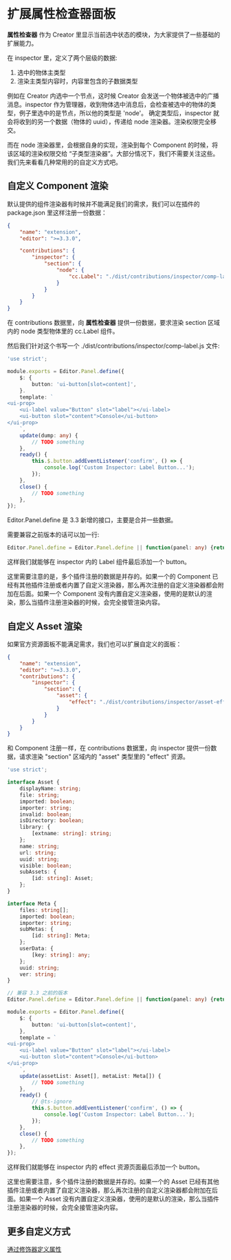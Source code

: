 # 扩展属性检查器面板

**属性检查器** 作为 Creator 里显示当前选中状态的模块，为大家提供了一些基础的扩展能力。

在 inspector 里，定义了两个层级的数据:

1. 选中的物体主类型
2. 渲染主类型内容时，内容里包含的子数据类型

例如在 Creator 内选中一个节点，这时候 Creator 会发送一个物体被选中的广播消息。inspector 作为管理器，收到物体选中消息后，会检查被选中的物体的类型，例子里选中的是节点，所以他的类型是 'node'。
确定类型后，inspector 就会将收到的另一个数据（物体的 uuid），传递给 node 渲染器。渲染权限完全移交。

而在 node 渲染器里，会根据自身的实现，渲染到每个 Component 的时候，将该区域的渲染权限交给 “子类型渲染器”。大部分情况下，我们不需要关注这些。我们先来看看几种常用的的自定义方式吧。

## 自定义 Component 渲染

默认提供的组件渲染器有时候并不能满足我们的需求，我们可以在插件的 package.json 里这样注册一份数据：

```json
{
    "name": "extension",
    "editor": ">=3.3.0",

    "contributions": {
        "inspector": {
            "section": {
                "node": {
                    "cc.Label": "./dist/contributions/inspector/comp-label.js"
                }
            }
        }
    }
}
```

在 contributions 数据里，向 **属性检查器** 提供一份数据，要求渲染 section 区域内的 node 类型物体里的 cc.Label 组件。

然后我们针对这个书写一个 ./dist/contributions/inspector/comp-label.js 文件:

```typescript
'use strict';

module.exports = Editor.Panel.define({
    $: {
        button: 'ui-button[slot=content]',
    }.
    template: `
<ui-prop>
    <ui-label value="Button" slot="label"></ui-label>
    <ui-button slot="content">Console</ui-button>
</ui-prop>
    `,
    update(dump: any) {
        // TODO something
    },
    ready() {
        this.$.button.addEventListener('confirm', () => {
            console.log('Custom Inspector: Label Button...');
        });
    },
    close() {
        // TODO something
    },
});
```

Editor.Panel.define 是 3.3 新增的接口，主要是合并一些数据。

需要兼容之前版本的话可以加一行:

```typescript
Editor.Panel.define = Editor.Panel.define || function(panel: any) {return panel;}
```

这样我们就能够在 inspector 内的 Label 组件最后添加一个 button。

这里需要注意的是，多个插件注册的数据是并存的。如果一个的 Component 已经有其他插件注册或者内置了自定义渲染器，那么再次注册的自定义渲染器都会附加在后面。如果一个 Component 没有内置自定义渲染器，使用的是默认的渲染，那么当插件注册渲染器的时候，会完全接管渲染内容。

## 自定义 Asset 渲染

如果官方资源面板不能满足需求，我们也可以扩展自定义的面板：

```json
{
    "name": "extension",
    "editor": ">=3.3.0",
    "contributions": {
        "inspector": {
            "section": {
                "asset": {
                    "effect": "./dist/contributions/inspector/asset-effect.js"
                }
            }
        }
    }
}
```

和 Component 注册一样，在 contributions 数据里，向 inspector 提供一份数据，请求渲染 "section" 区域内的 "asset" 类型里的 "effect" 资源。

```typescript
'use strict';

interface Asset {
    displayName: string;
    file: string;
    imported: boolean;
    importer: string;
    invalid: boolean;
    isDirectory: boolean;
    library: {
        [extname: string]: string;
    };
    name: string;
    url: string;
    uuid: string;
    visible: boolean;
    subAssets: {
        [id: string]: Asset;
    };
}

interface Meta {
    files: string[];
    imported: boolean;
    importer: string;
    subMetas: {
        [id: string]: Meta;
    };
    userData: {
        [key: string]: any;
    };
    uuid: string;
    ver: string;
}

// 兼容 3.3 之前的版本
Editor.Panel.define = Editor.Panel.define || function(panel: any) {return panel;}

module.exports = Editor.Panel.define({
    $: {
        button: 'ui-button[slot=content]',
    },
    template = `
<ui-prop>
    <ui-label value="Button" slot="label"></ui-label>
    <ui-button slot="content">Console</ui-button>
</ui-prop>
    `,
    update(assetList: Asset[], metaList: Meta[]) {
        // TODO something
    },
    ready() {
        // @ts-ignore
        this.$.button.addEventListener('confirm', () => {
            console.log('Custom Inspector: Label Button...');
        });
    },
    close() {
        // TODO something
    },
});
```

这样我们就能够在 inspector 内的 effect 资源页面最后添加一个 button。

这里也需要注意，多个插件注册的数据是并存的。如果一个的 Asset 已经有其他插件注册或者内置了自定义渲染器，那么再次注册的自定义渲染器都会附加在后面。如果一个 Asset 没有内置自定义渲染器，使用的是默认的渲染，那么当插件注册渲染器的时候，会完全接管渲染内容。

## 更多自定义方式

[通过修饰器定义属性](../../scripting/decorator.md)
